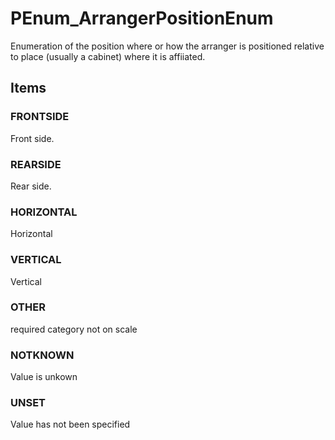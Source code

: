 # PEnum_ArrangerPositionEnum

Enumeration of the position where or how the arranger is positioned relative to place (usually a cabinet) where it is affiiated.

## Items

### FRONTSIDE
Front side.

### REARSIDE
Rear side.

### HORIZONTAL
Horizontal

### VERTICAL
Vertical

### OTHER
required category not on scale

### NOTKNOWN
Value is unkown

### UNSET
Value has not been specified
